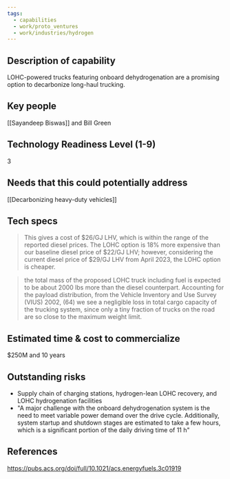 ```yaml
---
tags:
  - capabilities
  - work/proto_ventures
  - work/industries/hydrogen
---
```

## Description of capability
LOHC-powered trucks featuring onboard dehydrogenation are a promising option to decarbonize long-haul trucking.

## Key people
[[Sayandeep Biswas]] and Bill Green

## Technology Readiness Level (1-9)
3

## Needs that this could potentially address
[[Decarbonizing heavy-duty vehicles]]

## Tech specs
>This gives a cost of $26/GJ LHV, which is within the range of the reported diesel prices. The LOHC option is 18% more expensive than our baseline diesel price of $22/GJ LHV; however, considering the current diesel price of $29/GJ LHV from April 2023, the LOHC option is cheaper.

>the total mass of the proposed LOHC truck including fuel is expected to be about 2000 lbs more than the diesel counterpart. Accounting for the payload distribution, from the Vehicle Inventory and Use Survey (VIUS) 2002, (64) we see a negligible loss in total cargo capacity of the trucking system, since only a tiny fraction of trucks on the road are so close to the maximum weight limit.

## Estimated time & cost to commercialize
$250M and 10 years

## Outstanding risks
- Supply chain of charging stations, hydrogen-lean LOHC recovery, and LOHC hydrogenation facilities
- "A major challenge with the onboard dehydrogenation system is the need to meet variable power demand over the drive cycle. Additionally, system startup and shutdown stages are estimated to take a few hours, which is a significant portion of the daily driving time of 11 h"

## References
https://pubs.acs.org/doi/full/10.1021/acs.energyfuels.3c01919